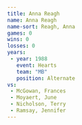 ```yaml
---
title: Anna Reagh
name: Anna Reagh
name-sort: Reagh, Anna
games: 0
wins: 0
losses: 0
years:
 - year: 1988
   event: Hearts
   team: "MB"
   position: Alternate
vs:
 - McGowan, Frances
 - Moyaert, June
 - Nicholson, Terry
 - Ramsay, Jennifer
---
```

